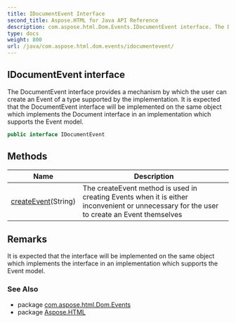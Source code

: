 ```yaml
---
title: IDocumentEvent Interface
second_title: Aspose.HTML for Java API Reference
description: com.aspose.html.Dom.Events.IDocumentEvent interface. The DocumentEvent interface provides a mechanism by which the user can create an Event of a type supported by the implementation. It is expected that the DocumentEvent interface will be implemented on the same object which implements the Document interface in an implementation which supports the Event model
type: docs
weight: 800
url: /java/com.aspose.html.dom.events/idocumentevent/
---
```

## IDocumentEvent interface

The DocumentEvent interface provides a mechanism by which the user can create an Event of a type supported by the implementation. It is expected that the DocumentEvent interface will be implemented on the same object which implements the Document interface in an implementation which supports the Event model.

```java
public interface IDocumentEvent
```

## Methods

| Name | Description |
| --- | --- |
| [createEvent](../../com.aspose.html.dom.events/idocumentevent/createevent/)(String) | The createEvent method is used in creating Events when it is either inconvenient or unnecessary for the user to create an Event themselves |

## Remarks

It is expected that the interface will be implemented on the same object which implements the interface in an implementation which supports the Event model.

### See Also

* package [com.aspose.html.Dom.Events](../../com.aspose.html.dom.events/)
* package [Aspose.HTML](../../)
